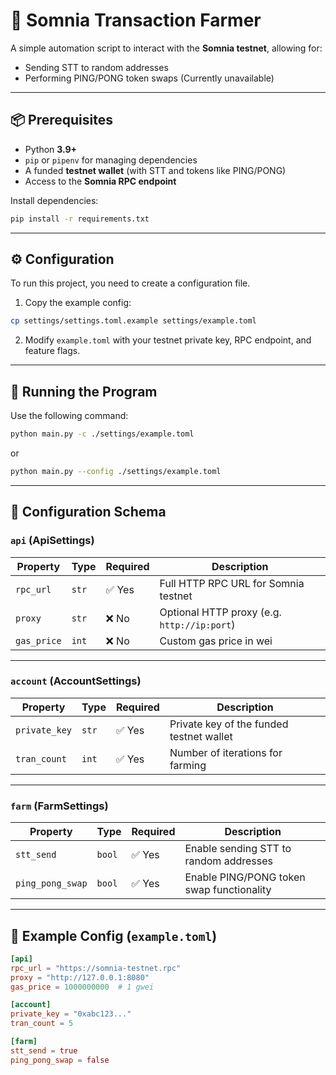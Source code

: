 # 🚀 Somnia Transaction Farmer

A simple automation script to interact with the **Somnia testnet**, allowing for:
- Sending STT to random addresses
- Performing PING/PONG token swaps (Currently unavailable)

---

## 📦 Prerequisites

- Python **3.9+**
- `pip` or `pipenv` for managing dependencies
- A funded **testnet wallet** (with STT and tokens like PING/PONG)
- Access to the **Somnia RPC endpoint**

Install dependencies:

```bash
pip install -r requirements.txt
```

---

## ⚙️ Configuration

To run this project, you need to create a configuration file.

1. Copy the example config:

```bash
cp settings/settings.toml.example settings/example.toml
```

2. Modify `example.toml` with your testnet private key, RPC endpoint, and feature flags.

---

## 🏃 Running the Program

Use the following command:

```bash
python main.py -c ./settings/example.toml
```

or

```bash
python main.py --config ./settings/example.toml
```

---

## 🧩 Configuration Schema

### `api` (ApiSettings)

| Property     | Type     | Required | Description                                |
|--------------|----------|----------|--------------------------------------------|
| `rpc_url`    | `str`    | ✅ Yes   | Full HTTP RPC URL for Somnia testnet       |
| `proxy`      | `str`    | ❌ No    | Optional HTTP proxy (e.g. `http://ip:port`)|
| `gas_price`  | `int`    | ❌ No    | Custom gas price in wei                    |

---

### `account` (AccountSettings)

| Property       | Type     | Required | Description                          |
|----------------|----------|----------|--------------------------------------|
| `private_key`  | `str`    | ✅ Yes   | Private key of the funded testnet wallet |
| `tran_count`   | `int`    | ✅ Yes   | Number of iterations for farming    |

---

### `farm` (FarmSettings)

| Property         | Type      | Required | Description                                 |
|------------------|-----------|----------|---------------------------------------------|
| `stt_send`       | `bool`    | ✅ Yes   | Enable sending STT to random addresses      |
| `ping_pong_swap` | `bool`    | ✅ Yes   | Enable PING/PONG token swap functionality   |

---

## 🧪 Example Config (`example.toml`)

```toml
[api]
rpc_url = "https://somnia-testnet.rpc"
proxy = "http://127.0.0.1:8080"
gas_price = 1000000000  # 1 gwei

[account]
private_key = "0xabc123..."
tran_count = 5

[farm]
stt_send = true
ping_pong_swap = false
```
